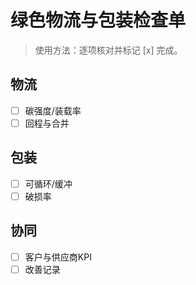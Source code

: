 # 绿色物流与包装检查单

> 使用方法：逐项核对并标记 [x] 完成。

## 物流

- [ ] 碳强度/装载率
- [ ] 回程与合并

## 包装

- [ ] 可循环/缓冲
- [ ] 破损率

## 协同

- [ ] 客户与供应商KPI
- [ ] 改善记录
